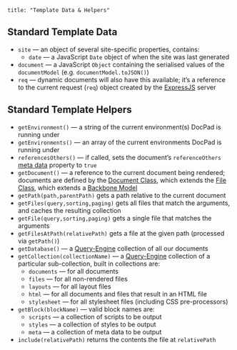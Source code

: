 ```
title: "Template Data & Helpers"
```

## Standard Template Data

- `site` &mdash; an object of several site-specific properties, contains:
	- `date` &mdash; a JavaScript `Date` object of when the site was last generated
- `document` &mdash; a JavaScript `Object` containing the serialised values of the `documentModel` (e.g. `documentModel.toJSON()`)
- `req` &mdash; dynamic documents will also have this available; it’s a reference to the current request (`req`) object  created by the [ExpressJS](http://expressjs.com) server

## Standard Template Helpers

- `getEnvironment()` &mdash; a string of the current environment(s) DocPad is running under
- `getEnvironments()` &mdash; an array of the current environments DocPad is running under
- `referencesOthers()` &mdash; if called, sets the document’s `referenceOthers` [meta data](/docpad/meta-data) property to `true`
- `getDocument()` &mdash; a reference to the current document being rendered; documents are defined by the [Document Class](https://github.com/bevry/docpad/blob/master/src/lib/models/document.coffee), which extends the [File Class](https://github.com/bevry/docpad/blob/master/src/lib/models/file.coffee), which extends a [Backbone Model](http://documentcloud.github.com/backbone/#Model)
- `getPath(path,parentPath)` gets a path relative to the current document
- `getFiles(query,sorting,paging)` gets all files that match the arguments, and caches the resulting collection
- `getFile(query,sorting,paging)` gets a single file that matches the arguments
- `getFilesAtPath(relativePath)` gets a file at the given path (processed via `getPath()`)
- `getDatabase()` &mdash; a [Query-Engine](https://github.com/bevry/query-engine) collection of all our documents
- `getCollection(collectionName)` &mdash; a [Query-Engine](https://github.com/bevry/query-engine) collection of a particular sub-collection, built in collections are:
	- `documents` &mdash; for all documents
	- `files` &mdash; for all non-rendered files
	- `layouts` &mdash; for all layout files
	- `html` &mdash; for all documents and files that result in an HTML file
	- `stylesheet` &mdash; for all stylesheet files (including CSS pre-processors)
- `getBlock(blockName)` &mdash; valid block names are:
	- `scripts` &mdash; a collection of scripts to be output
	- `styles` &mdash; a collection of styles to be output
	- `meta` &mdash; a collection of meta data to be output
- `include(relativePath)` returns the contents the file at `relativePath`
